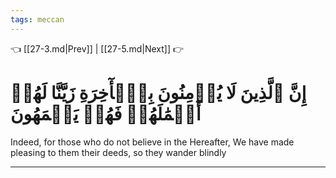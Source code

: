 ```yaml
---
tags: meccan
---
```


👈 [[27-3.md|Prev]] | [[27-5.md|Next]] 👉

# إِنَّ ٱلَّذِينَ لَا يُؤۡمِنُونَ بِٱلۡأٓخِرَةِ زَيَّنَّا لَهُمۡ أَعۡمَٰلَهُمۡ فَهُمۡ يَعۡمَهُونَ

Indeed, for those who do not believe in the Hereafter, We have made pleasing to them their deeds, so they wander blindly

---

